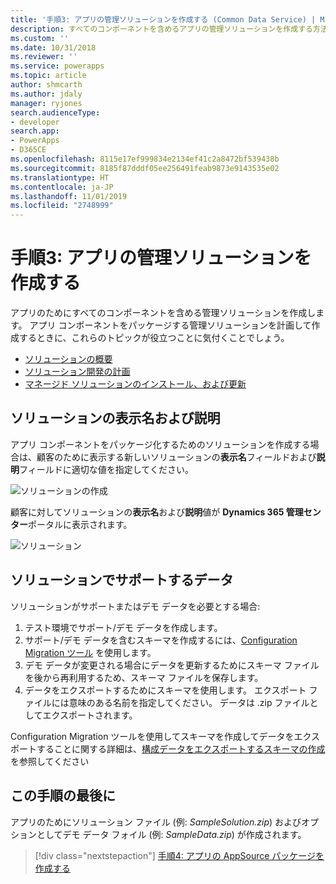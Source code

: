 ```yaml
---
title: '手順3: アプリの管理ソリューションを作成する (Common Data Service) | Microsoft Docs'
description: すべてのコンポーネントを含めるアプリの管理ソリューションを作成する方法を学習します。 これは Appsource にアプリを公開するために必要です。
ms.custom: ''
ms.date: 10/31/2018
ms.reviewer: ''
ms.service: powerapps
ms.topic: article
author: shmcarth
ms.author: jdaly
manager: ryjones
search.audienceType:
- developer
search.app:
- PowerApps
- D365CE
ms.openlocfilehash: 8115e17ef999834e2134ef41c2a8472bf539438b
ms.sourcegitcommit: 8185f87dddf05ee256491feab9873e9143535e02
ms.translationtype: HT
ms.contentlocale: ja-JP
ms.lasthandoff: 11/01/2019
ms.locfileid: "2748999"
---
```

# <a name="step-3-create-a-managed-solution-for-your-app"></a>手順3: アプリの管理ソリューションを作成する

アプリのためにすべてのコンポーネントを含める管理ソリューションを作成します。 アプリ コンポーネントをパッケージする管理ソリューションを計画して作成するときに、これらのトピックが役立つことに気付くことでしょう。
- [ソリューションの概要](introduction-solutions.md)
- [ソリューション開発の計画](/dynamics365/customer-engagement/developer/plan-solution-development) 
- [マネージド ソリューションのインストール、および更新](create-install-update-managed-solution.md)

## <a name="display-name-and-description-of-your-solution"></a>ソリューションの表示名および説明

アプリ コンポーネントをパッケージ化するためのソリューションを作成する場合は、顧客のために表示する新しいソリューションの**表示名**フィールドおよび**説明**フィールドに適切な値を指定してください。

![ソリューションの作成](media/appsource-new-solution.png)

顧客に対してソリューションの**表示名**および**説明**値が **Dynamics 365 管理センター**ポータルに表示されます。

![ソリューション](media/appsource-solution-names.png)

## <a name="supporting-data-for-your-solution"></a>ソリューションでサポートするデータ

ソリューションがサポートまたはデモ データを必要とする場合:
1. テスト環境でサポート/デモ データを作成します。
2. サポート/デモ データを含むスキーマを作成するには、[Configuration Migration ツール](/dynamics365/customer-engagement/admin/manage-configuration-data) を使用します。 
3. デモ データが変更される場合にデータを更新するためにスキーマ ファイルを後から再利用するため、スキーマ ファイルを保存します。
4. データをエクスポートするためにスキーマを使用します。 エクスポート ファイルには意味のある名前を指定してください。 データは .zip ファイルとしてエクスポートされます。

Configuration Migration ツールを使用してスキーマを作成してデータをエクスポートすることに関する詳細は、[構成データをエクスポートするスキーマの作成](/dynamics365/customer-engagement/admin/create-schema-export-configuration-data)を参照してください

## <a name="at-the-end-of-this-step"></a>この手順の最後に

アプリのためにソリューション ファイル (例: *SampleSolution.zip*) およびオプションとしてデモ データ フォイル (例: *SampleData.zip*) が作成されます。


> [!div class="nextstepaction"]
> [手順4: アプリの AppSource パッケージを作成する](create-package-app-appsource.md) 
  